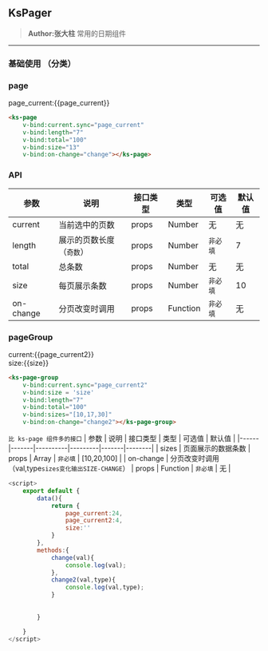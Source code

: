 ## KsPager 
> **Author:张大柱**
> 常用的日期组件

---

### 基础使用 （分类）

### page
page_current:{{page_current}}
<ks-page 
    v-bind:current.sync="page_current" 
    v-bind:length="7"
    v-bind:total="10000"
    v-bind:size="13"
    v-on:change="change"></ks-page>



```html
<ks-page 
    v-bind:current.sync="page_current" 
    v-bind:length="7"
    v-bind:total="100"
    v-bind:size="13"
    v-bind:on-change="change"></ks-page>


```
### API
| 参数 | 说明 | 接口类型 | 类型 | 可选值 | 默认值 |
|------|-------|----------|---------|-------|--------|
| current | 当前选中的页数 | props | Number | 无 |无  |
| length | 展示的页数长度（`奇数`） | props | Number | `非必填` | 7 |
| total | 总条数 | props | Number | 无 | 无 |
| size | 每页展示条数 | props | Number | `非必填` | 10 |
| on-change | 分页改变时调用 | props  | Function | `非必填` | 无 |


### pageGroup
current:{{page_current2}}<br>
size:{{size}}
<ks-page-group
    v-bind:current.sync="page_current2" 
    v-bind:size.sync = 'size'
    v-bind:length="7"
    v-bind:total="100"
    v-bind:sizes="[10,17,30]"
    v-bind:on-change="change2"></ks-page-group>

```html
<ks-page-group
    v-bind:current.sync="page_current2" 
    v-bind:size = 'size'
    v-bind:length="7"
    v-bind:total="100"
    v-bind:sizes="[10,17,30]"
    v-bind:on-change="change2"></ks-page-group>
```
`比 ks-page 组件多的接口`
| 参数 | 说明 | 接口类型 | 类型 | 可选值 | 默认值 |
|------|-------|----------|---------|-------|--------|
| sizes | 页面展示的数据条数 | props | Array | `非必填` | [10,20,100] |
| on-change | 分页改变时调用（val,type`sizes变化输出SIZE-CHANGE`） | props  | Function | `非必填` | 无 |

```javascript
<script>
    export default {
        data(){
            return {
                page_current:24,
                page_current2:4,
                size:''
            }
        },
        methods:{
            change(val){
                console.log(val);
            },
            change2(val,type){
                console.log(val,type);
            }
            
           
        }

    }
</script>
```
<script>
    export default {
        kscomponents:['KsPager_v0'],
        data(){
            return {
                page_current:24,
                page_current2:4,
                size:10
            }
        },
        methods:{
            change(val){
                console.log(val);
            },
            change2(val,type){
                console.log(val,type);
            }
            
           
        }

    }
</script>

